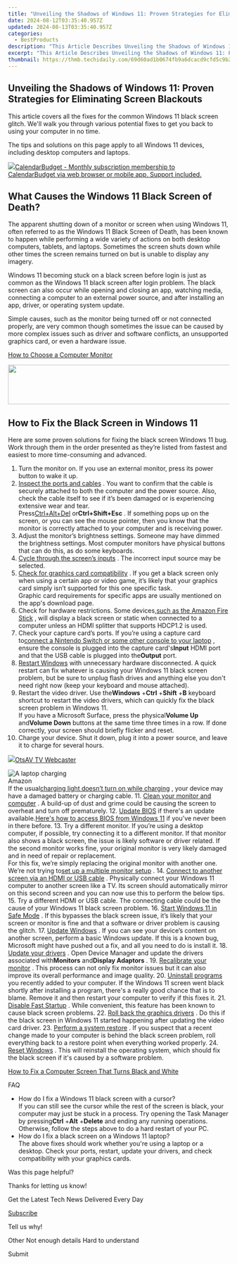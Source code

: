 ```yaml
---
title: "Unveiling the Shadows of Windows 11: Proven Strategies for Eliminating Screen Blackouts"
date: 2024-08-12T03:35:40.957Z
updated: 2024-08-13T03:35:40.957Z
categories:
  - BestProducts
description: "This Article Describes Unveiling the Shadows of Windows 11: Proven Strategies for Eliminating Screen Blackouts"
excerpt: "This Article Describes Unveiling the Shadows of Windows 11: Proven Strategies for Eliminating Screen Blackouts"
thumbnail: https://thmb.techidaily.com/69d60ad1b0674fb9a6dcacd9cfd5c9b2973dbd0d026e48a10d4a2c1cd89022d5.jpg
---
```


## Unveiling the Shadows of Windows 11: Proven Strategies for Eliminating Screen Blackouts
 This article covers all the fixes for the common Windows 11 black screen glitch. We'll walk you through various potential fixes to get you back to using your computer in no time.

 The tips and solutions on this page apply to all Windows 11 devices, including desktop computers and laptops.

<!-- affiliate ads begin -->
<a href="https://secure.2checkout.com/order/checkout.php?PRODS=37701530&QTY=1&AFFILIATE=108875&CART=1"><img src="https://secure.avangate.com/images/merchant/6fe0c81e3f9438db11ebbfba6c5ce460/products/copy_cbLogo_with_text_blue.png" border="0">CalendarBudget - Monthly subscription membership to CalendarBudget via web browser or mobile app. Support included. </a>
<!-- affiliate ads end -->
## What Causes the Windows 11 Black Screen of Death?

 The apparent shutting down of a monitor or screen when using Windows 11, often referred to as the Windows 11 Black Screen of Death, has been known to happen while performing a wide variety of actions on both desktop computers, tablets, and laptops. Sometimes the screen shuts down while other times the screen remains turned on but is unable to display any imagery.

 Windows 11 becoming stuck on a black screen before login is just as common as the Windows 11 black screen after login problem. The black screen can also occur while opening and closing an app, watching media, connecting a computer to an external power source, and after installing an app, driver, or operating system update.

 Simple causes, such as the monitor being turned off or not connected properly, are very common though sometimes the issue can be caused by more complex issues such as driver and software conflicts, an unsupported graphics card, or even a hardware issue.

[How to Choose a Computer Monitor](https://www.lifewire.com/choosing-a-computer-monitor-5204228)

<!-- affiliate ads begin -->
<a href="https://vapordna.pxf.io/c/5597632/1494880/17238" target="_top" id="1494880"><img src="//a.impactradius-go.com/display-ad/17238-1494880" border="0" alt="" width="728" height="90"/></a><img height="0" width="0" src="https://imp.pxf.io/i/5597632/1494880/17238" style="position:absolute;visibility:hidden;" border="0" />
<!-- affiliate ads end -->
## How to Fix the Black Screen in Windows 11

 Here are some proven solutions for fixing the black screen Windows 11 bug. Work through them in the order presented as they’re listed from fastest and easiest to more time-consuming and advanced.  

1. Turn the monitor on. If you use an external monitor, press its power button to wake it up.
2. [Inspect the ports and cables](https://www.lifewire.com/how-to-check-for-disconnected-monitor-power-cable-connections-2624532) . You want to confirm that the cable is securely attached to both the computer and the power source. Also, check the cable itself to see if it’s been damaged or is experiencing extensive wear and tear.  
 Press[Ctrl+Alt+Del](https://www.lifewire.com/what-is-ctrl-alt-del-2625830) or**Ctrl+Shift+Esc** . If something pops up on the screen, or you can see the mouse pointer, then you know that the monitor is correctly attached to your computer and is receiving power.
3. Adjust the monitor’s brightness settings. Someone may have dimmed the brightness settings. Most computer monitors have physical buttons that can do this, as do some keyboards.
4. [Cycle through the screen’s inputs](https://www.lifewire.com/use-an-hdmi-switch-with-a-monitor-and-a-tv-5207826) . The incorrect input source may be selected.
5. [Check for graphics card compatibility](https://www.lifewire.com/find-out-what-graphics-card-you-have-windows-11-5221185) . If you get a black screen only when using a certain app or video game, it’s likely that your graphics card simply isn’t supported for this one specific task.  
 Graphic card requirements for specific apps are usually mentioned on the app's download page.
6. Check for hardware restrictions. Some devices,[such as the Amazon Fire Stick](https://www.lifewire.com/connect-firestick-to-computer-monitor-5201860) , will display a black screen or static when connected to a computer unless an HDMI splitter that supports HDCP1.2 is used.
7. Check your capture card’s ports. If you’re using a capture card to[connect a Nintendo Switch or some other console to your laptop](https://www.lifewire.com/how-to-connect-nintendo-switch-to-laptop-4768973) , ensure the console is plugged into the capture card's**Input** HDMI port and that the USB cable is plugged into the**Output** port.
8. [Restart Windows](https://www.lifewire.com/how-to-reboot-a-computer-2624568) with unnecessary hardware disconnected. A quick restart can fix whatever is causing your Windows 11 black screen problem, but be sure to unplug flash drives and anything else you don't need right now (keep your keyboard and mouse attached).
9. Restart the video driver. Use the**Windows** +**Ctrl** +**Shift** +**B** keyboard shortcut to restart the video drivers, which can quickly fix the black screen problem in Windows 11.  
 If you have a Microsoft Surface, press the physical**Volume Up** and**Volume Down** buttons at the same time three times in a row. If done correctly, your screen should briefly flicker and reset.
10. Charge your device. Shut it down, plug it into a power source, and leave it to charge for several hours.  
<!-- affiliate ads begin -->
<a href="https://otszone.ots7.com/order/checkout.php?PRODS=4713324&QTY=1&AFFILIATE=108875&CART=1"><img src="https://green.ots7.com/screenshots/OtsAV/OtsAVTV1.90-300x188.jpg" border="0">OtsAV TV Webcaster</a>
<!-- affiliate ads end -->
![A laptop charging](https://www.lifewire.com/thmb/xe_BkNZzJCIOCLT8PFK0wqBH8lk=/1500x0/filters:no_upscale():max_bytes(150000):strip_icc():format(webp)/laptop-charger-c312c4c50920460da66e912e2bddfd4b.png)  
Amazon  
 If the usual[charging light doesn’t turn on while charging](https://www.lifewire.com/fix-windows-10-battery-not-charging-4780832) , your device may have a damaged battery or charging cable.
11. [Clean your monitor and computer](https://www.lifewire.com/clean-your-pc-5074108) . A build-up of dust and grime could be causing the screen to overheat and turn off prematurely.
12. [Update BIOS](https://www.lifewire.com/how-to-update-bios-4783238) if there's an update available.[Here's how to access BIOS from Windows 11](https://www.lifewire.com/access-bios-windows-11-8650109) if you've never been in there before.
13. Try a different monitor. If you’re using a desktop computer, if possible, try connecting it to a different monitor. If that monitor also shows a black screen, the issue is likely software or driver related. If the second monitor works fine, your original monitor is very likely damaged and in need of repair or replacement.  
 For this fix, we’re simply replacing the original monitor with another one. We’re not trying to[set up a multiple monitor setup](https://www.lifewire.com/add-a-second-monitor-2640288) .
14. [Connect to another screen via an HDMI or USB cable](https://www.lifewire.com/connect-laptop-to-tv-via-hdmi-5081384) . Physically connect your Windows 11 computer to another screen like a TV. Its screen should automatically mirror on this second screen and you can now use this to perform the below tips.
15. Try a different HDMI or USB cable. The connecting cable could be the cause of your Windows 11 black screen problem.
16. [Start Windows 11 in Safe Mode](https://www.lifewire.com/how-to-force-windows-to-restart-in-safe-mode-2625163) . If this bypasses the black screen issue, it’s likely that your screen or monitor is fine and that a software or driver problem is causing the glitch.
17. [Update Windows](https://www.lifewire.com/how-to-check-for-install-windows-updates-2624596) . If you can see your device’s content on another screen, perform a basic Windows update. If this is a known bug, Microsoft might have pushed out a fix, and all you need to do is install it.
18. [Update your drivers](https://www.lifewire.com/how-to-update-drivers-in-windows-2619214) . Open Device Manager and update the drivers associated with**Monitors** and**Display Adaptors** .
19. [Recalibrate your monitor](https://www.lifewire.com/test-and-calibrate-your-pc-monitor-2640280) . This process can not only fix monitor issues but it can also improve its overall performance and image quality.
20. [Uninstall programs](https://www.lifewire.com/windows-uninstaller-to-remove-unused-programs-3506955) you recently added to your computer. If the Windows 11 screen went black shortly after installing a program, there's a really good chance that is to blame. Remove it and then restart your computer to verify if this fixes it.
21. [Disable Fast Startup](https://www.lifewire.com/disable-fast-startup-in-windows-10-5094422) . While convenient, this feature has been known to cause black screen problems.
22. [Roll back the graphics drivers](https://www.lifewire.com/how-to-roll-back-a-driver-in-windows-2619217) . Do this if the black screen in Windows 11 started happening after updating the video card driver.
23. [Perform a system restore](https://www.lifewire.com/how-to-use-system-restore-in-windows-2626131) . If you suspect that a recent change made to your computer is behind the black screen problem, roll everything back to a restore point when everything worked properly.
24. [Reset Windows](https://www.lifewire.com/reset-this-pc-2626216) . This will reinstall the operating system, which should fix the black screen if it's caused by a software problem.

[How to Fix a Computer Screen That Turns Black and White](https://www.lifewire.com/fix-when-your-computer-screen-turns-black-and-white-5211740)

 FAQ

* How do I fix a Windows 11 black screen with a cursor?  
 If you can still see the cursor while the rest of the screen is black, your computer may just be stuck in a process. Try opening the Task Manager by pressing**Ctrl** +**Alt** +**Delete** and ending any running operations. Otherwise, follow the steps above to do a hard restart of your PC.
* How do I fix a black screen on a Windows 11 laptop?  
 The above fixes should work whether you're using a laptop or a desktop. Check your ports, restart, update your drivers, and check compatibility with your graphics cards.

Was this page helpful?

Thanks for letting us know!

 Get the Latest Tech News Delivered Every Day

[Subscribe](https://www.lifewire.com/#)

Tell us why!

 Other  Not enough details  Hard to understand

 Submit

<ins class="adsbygoogle"
     style="display:block"
     data-ad-format="autorelaxed"
     data-ad-client="ca-pub-7571918770474297"
     data-ad-slot="1223367746"></ins>



<ins class="adsbygoogle"
     style="display:block"
     data-ad-client="ca-pub-7571918770474297"
     data-ad-slot="8358498916"
     data-ad-format="auto"
     data-full-width-responsive="true"></ins>


